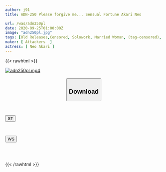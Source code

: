 ```yaml
---
author: j91
title: ADN-250 Please forgive me... Sensual Fortune Akari Neo

url: /was/adn250pl
date: 2020-09-25T01:00:00Z
image: "adn250pl.jpg"
tags: [Old Releases,Censored, Solowork, Married Woman, (tag-censored), Drama, Cuckold	]
maker: [ Attackers  ]
actress: [ Neo Akari ]
---
```



{{< rawhtml >}}

<div class="video" data-videoid="GkzXdmJRg1F1L44">
    <a href="javascript:;">
        <img src="/was/adn250pl/adn250pl.jpg" width="WIDTH" height="HEIGHT" alt="adn250pl.mp4" loading="lazy">
    </a>
</div>

<script type="text/javascript" src="https://j91.asia/asset/on-demand-st.js"></script>

<br>
  <link rel="stylesheet" href="https://j91.asia/asset/bs5.css">
  
  <center>
  <button class="btn btn-primary" type="button" data-bs-toggle="collapse" data-bs-target=".multi-collapse" aria-expanded="false" aria-controls="multiCollapseExample1 multiCollapseExample2"><h2>Download</h2></button></center>
</p>
<div class="row">
  <div class="col">
    <div class="collapse multi-collapse" id="multiCollapseExample1">
      <div class="card card-body">
	      	      <br>
<div class="buttons">  
<p><a href="https://streamtape.to/v/GkzXdmJRg1F1L44" target="_blank"><button class="btn-hover color-3"><i class="fa fa-download"></i> ST</button></a></p></div>
    </div>
  </div>
</div>
  <div class="col">
    <div class="collapse multi-collapse" id="multiCollapseExample2">
      <div class="card card-body">
	      <br>
<div class="buttons">
<p><a href="https://wolfstream.tv/2qs5533uaecu" target="_blank"><button class="btn-hover color-8"><i class="fa fa-download"></i> WS</button></a></p></div>
<br><br>
      </div>
    </div>
  </div>
</div>

{{< /rawhtml >}}